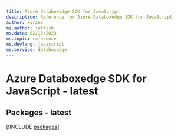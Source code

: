 ```yaml
---
title: Azure Databoxedge SDK for JavaScript
description: Reference for Azure Databoxedge SDK for JavaScript
author: xirzec
ms.author: jeffish
ms.data: 02/15/2023
ms.topic: reference
ms.devlang: javascript
ms.service: databoxedge
---
```

# Azure Databoxedge SDK for JavaScript - latest
## Packages - latest
[!INCLUDE [packages](databoxedge-index.md)]